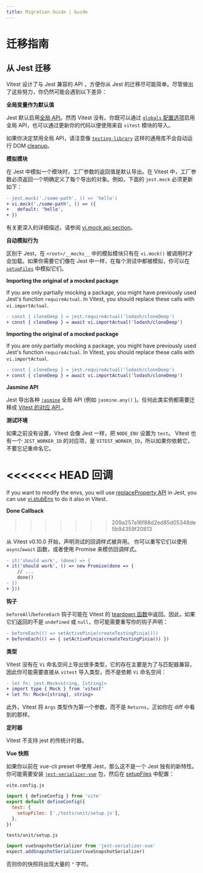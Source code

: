 ```yaml
---
title: Migration Guide | Guide
---
```


# 迁移指南

## 从 Jest 迁移

Vitest 设计了与 Jest 兼容的 API ，方便你从 Jest 的迁移尽可能简单。尽管做出了这些努力，你仍然可能会遇到以下差异：

**全局变量作为默认值**

Jest 默认启用[全局 API](https://jestjs.io/zh-Hans/docs/api)。然而 Vitest 没有。你既可以通过 [`globals` 配置选项](/config/#globals)启用全局 API，也可以通过更新你的代码以便使用来自 `vitest` 模块的导入。

如果你决定禁用全局 API，请注意像 [`testing-library`](https://testing-library.com/) 这样的通用库不会自动运行 DOM [cleanup](https://testing-library.com/docs/svelte-testing-library/api/#cleanup)。

**模拟模块**

在 Jest 中模拟一个模块时，工厂参数的返回值是默认导出。在 Vitest 中，工厂参数必须返回一个明确定义了每个导出的对象。例如，下面的 `jest.mock` 必须更新如下：

```diff
- jest.mock('./some-path', () => 'hello')
+ vi.mock('./some-path', () => ({
+   default: 'hello',
+ })
```

有关更深入的详细描述，请参阅 [vi.mock api section](/api/#vi-mock)。

**自动模拟行为**

区别于 Jest，在 `<root>/__mocks__` 中的模拟模块只有在 `vi.mock()` 被调用时才会加载。如果你需要它们像在 Jest 中一样，在每个测试中都被模拟，你可以在 [`setupFiles`](/config/#setupfiles) 中模拟它们。

**Importing the original of a mocked package**

If you are only partially mocking a package, you might have previously used Jest's function `requireActual`. In Vitest, you should replace these calls with `vi.importActual`.

```diff
- const { cloneDeep } = jest.requireActual('lodash/cloneDeep')
+ const { cloneDeep } = await vi.importActual('lodash/cloneDeep')
```

**Importing the original of a mocked package**

If you are only partially mocking a package, you might have previously used Jest's function `requireActual`. In Vitest, you should replace these calls with `vi.importActual`.

```diff
- const { cloneDeep } = jest.requireActual('lodash/cloneDeep')
+ const { cloneDeep } = await vi.importActual('lodash/cloneDeep')
```

**Jasmine API**

Jest 导出各种 [`jasmine`](https://jasmine.github.io/) 全局 API (例如 `jasmine.any()` )。任何此类实例都需要迁移成 [Vitest 的对应 API ](/api/)。

**测试环境**

如果之前没有设置，Vitest 会像 Jest 一样，把 `NODE_ENV` 设置为 `test`。 Vitest 也有一个 `JEST_WORKER_ID` 的对应项，是 `VITEST_WORKER_ID`，所以如果你依赖它，不要忘记重命名它。

<<<<<<< HEAD
**回调**
=======
If you want to modify the envs, you will use [replaceProperty API](https://jestjs.io/docs/jest-object#jestreplacepropertyobject-propertykey-value) in Jest, you can use [vi.stubEnv](https://vitest.dev/api/vi.html#vi-stubenv) to do it also in Vitest. 

**Done Callback**
>>>>>>> 209a257a16f88d2ed85d05348de5b94359f20813

从 Vitest v0.10.0 开始，声明测试的回调样式被弃用。 你可以重写它们以使用 `async`/`await` 函数，或者使用 Promise 来模仿回调样式。

```diff
- it('should work', (done) => {
+ it('should work', () => new Promise(done => {
    // ...
    done()
- })
+ }))
```

**钩子**

`beforeAll`/`beforeEach` 钩子可能在 Vitest 的 [teardown 函数](/api/#setup-and-teardown)中返回。因此，如果它们返回的不是 `undefined` 或 `null`，你可能需要重写你的钩子声明：

```diff
- beforeEach(() => setActivePinia(createTestingPinia()))
+ beforeEach(() => { setActivePinia(createTestingPinia()) })
```

**类型**

Vitest 没有在 `Vi` 命名空间上导出很多类型，它的存在主要是为了与匹配器兼容，因此你可能需要直接从 `vitest` 导入类型，而不是依赖 `Vi` 命名空间：

```diff
- let fn: jest.Mock<string, [string]>
+ import type { Mock } from 'vitest'
+ let fn: Mock<[string], string>
```

此外，Vitest 将 `Args` 类型作为第一个参数，而不是 `Returns`，正如你在 diff 中看到的那样。

**定时器**

Vitest 不支持 jest 的传统计时器。

**Vue 快照**

如果你以前在 vue-cli preset 中使用 Jest，那么这不是一个 Jest 独有的新特性。你可能需要安装 [`jest-serializer-vue`](https://github.com/eddyerburgh/jest-serializer-vue) 包，然后在 [setupFiles](/config/#setupfiles) 中配置：

`vite.config.js`

```js
import { defineConfig } from 'vite'
export default defineConfig({
  test: {
    setupFiles: ['./tests/unit/setup.js'],
  },
})
```

`tests/unit/setup.js`

```js
import vueSnapshotSerializer from 'jest-serializer-vue'
expect.addSnapshotSerializer(vueSnapshotSerializer)
```

否则你的快照将出现大量的 `"` 字符。
